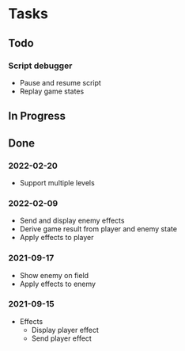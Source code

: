 # Tasks

## Todo

### Script debugger
* Pause and resume script
* Replay game states

## In Progress

## Done

### 2022-02-20
* Support multiple levels

### 2022-02-09
* Send and display enemy effects
* Derive game result from player and enemy state
* Apply effects to player 

### 2021-09-17
* Show enemy on field
* Apply effects to enemy

### 2021-09-15
* Effects
  * Display player effect
  * Send player effect 

